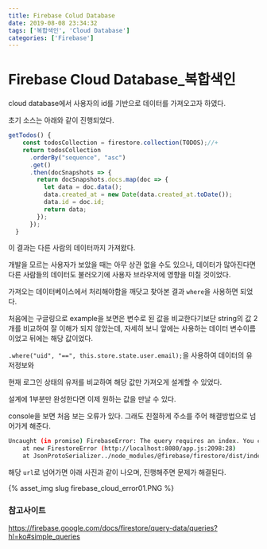 ```yaml
---
title: Firebase Colud Database
date: 2019-08-08 23:34:32
tags: ['복합색인', 'Cloud Database']
categories: ['Firebase']
---
```


# Firebase Cloud Database_복합색인

cloud database에서 사용자의 id를 기반으로 데이터를 가져오고자 하였다.

초기 소스는 아래와 같이 진행되었다.

```js
getTodos() {
    const todosCollection = firestore.collection(TODOS);//+
    return todosCollection
      .orderBy("sequence", "asc")
      .get()
      .then(docSnapshots => {
        return docSnapshots.docs.map(doc => {
          let data = doc.data();
          data.created_at = new Date(data.created_at.toDate());
          data.id = doc.id;
          return data;
        });
      });
  }
```

이 결과는 다른 사람의 데이터까지 가져왔다.

개발을 모르는 사용자가 보았을 때는 아무 상관 없을 수도 있으나, 데이터가 많아진다면 다른 사람들의 데이터도 불러오기에 사용자 브라우저에 영향을 미칠 것이었다.

가져오는 데이터베이스에서 처리해야함을 깨닷고 찾아본 결과 `where`을 사용하면 되었다.

처음에는 구글링으로 example을 보면은 변수로 된 값을 비교한다기보단 string의 값 2개를 비교하여 잘 이해가 되지 않았는데, 자세히 보니 앞에는 사용하는 데이터 변수이름이었고 뒤에는 해당 값이었다.

`.where("uid", "==", this.store.state.user.email);`을 사용하여 데이터의 유저정보와 

현재 로그인 상태의 유저를 비교하여 해당 값만 가져오게 설계할 수 있었다.



설계에 1부분만 완성한다면 이제 원하는 값을 만날 수 있다.

console을 보면 처음 보는 오류가 있다. 그래도 친절하게 주소를 주어 해결방법으로 넘어가게 해준다.



```bash
Uncaught (in promise) FirebaseError: The query requires an index. You can create it here: https://console.firebase.google.com/project/project_id/database/firestore/indexes?create_composite=...
    at new FirestoreError (http://localhost:8080/app.js:2098:28)
    at JsonProtoSerializer../node_modules/@firebase/firestore/dist/index.cjs.js.JsonProtoSerializer.fromRpcStatus (http://localhost:8080/app.js:7608:16)
```

해당 `url`로 넘어가면 아래 사진과 같이 나오며, 진행해주면 문제가 해결된다.


{% asset_img slug firebase_cloud_error01.PNG %}


### 참고사이트

https://firebase.google.com/docs/firestore/query-data/queries?hl=ko#simple_queries